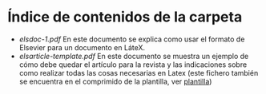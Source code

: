 # Índice de contenidos de la carpeta

- *elsdoc-1.pdf* En este documento se explica como usar el formato de Elsevier 
para un documento en LáteX.
- *elsarticle-template.pdf* En este documento se muestra un ejemplo de cómo
debe quedar el artículo para la revista y las indicaciones sobre como realizar
todas las cosas necesarias en Latex (este fichero también se encuentra en el
comprimido de la plantilla, ver [plantilla](../paper_src/template/elsarticle-template.zip "plantilla"))
